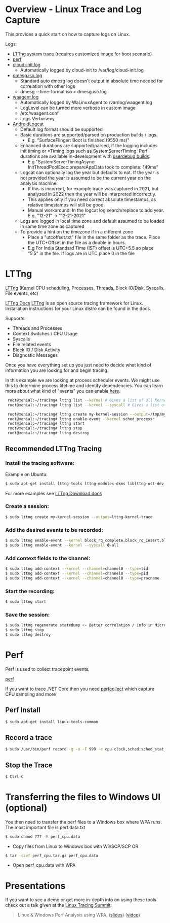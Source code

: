 # Overview - Linux Trace and Log Capture

This provides a quick start on how to capture logs on Linux. 

Logs:

- [LTTng](https://lttng.org) system trace (requires customized image for boot scenario)
- [perf](https://perf.wiki.kernel.org/)
- [cloud-init.log](https://cloud-init.io/)
  - Automatically logged by cloud-init to /var/log/cloud-init.log
- [dmesg.iso.log](https://en.wikipedia.org/wiki/Dmesg)
  - Standard auto dmesg log doesn't output in absolute time needed for correlation with other logs
  - dmesg --time-format iso > dmesg.iso.log
- [waagent.log](https://github.com/Azure/WALinuxAgent)
  - Automatically logged by WaLinuxAgent to /var/log/waagent.log
  - LogLevel can be turned more verbose in custom image
  - /etc/waagent.conf
  - Logs.Verbose=y
- [AndroidLogcat](https://developer.android.com/studio/command-line/logcat)
  - Default log format should be supported
  - Basic durations are supported/parsed on production builds / logs.
    - E.g. "SurfaceFlinger: Boot is finished (9550 ms)"
  - Enhanced durations are supported/parsed, if the logging includes init timing or *Timing logs such as SystemServerTiming. Perf durations are available in-development with [userdebug builds](https://source.android.com/setup/develop/new-device#userdebug-guidelines). 
      - E.g "SystemServerTimingAsync: InitThreadPoolExec:prepareAppData took to complete: 149ms"
  - Logcat can optionally log the year but defaults to not. If the year is not provided the year is assumed to be the current year on the analysis machine.
    - If this is incorrect, for example trace was captured in 2021, but analyzed in 2022 then the year will be interpreted incorrectly. 
    - This applies only if you need correct absolute timestamps, as relative timestamps will still be good.
    - Manual workaround: In the logcat log search/replace to add year. E.g. "12-21" -> "12-21-2021"
  - Logs are logged in local time zone and default assumed to be loaded in same time zone as captured
  - To provide a hint on the timezone if in a different zone
    - Place a "utcoffset.txt" file in the same folder as the trace. Place the UTC+Offset in the file as a double in hours. 
    - E.g For India Standard Time (IST) offset is UTC+5.5 so place "5.5" in the file. If logs are in UTC place 0 in the file

# LTTng
[LTTng](https://lttng.org) (Kernel CPU scheduling, Processes, Threads, Block IO/Disk, Syscalls, File events, etc)

[LTTng Docs](https://lttng.org/docs/v2.10/) [LTTng](https://lttng.org/) is an open source tracing framework for Linux. Installation instructions for your Linux distro can be found in the docs. 

Supports:
- Threads and Processes
- Context Switches / CPU Usage
- Syscalls
- File related events
- Block IO / Disk Activity
- Diagnostic Messages

Once you have everything set up you just need to decide what kind of information you are looking for and begin tracing. 

In this example we are looking at process scheduler events. We might use this to determine process lifetime and identify dependencies. You can learn more about what kind of "events" you can enable [here](https://lttng.org/man/1/lttng-enable-event/v2.8/). 
```bash
 root@xenial:~/tracing# lttng list --kernel # Gives a list of all Kernel events you can trace
 root@xenial:~/tracing# lttng list --kernel --syscall # Gives a list of all traceable Linux system calls

 root@xenial:~/tracing# lttng create my-kernel-session --output=/tmp/my-kernel-trace
 root@xenial:~/tracing# lttng enable-event --kernel sched_process*
 root@xenial:~/tracing# lttng start
 root@xenial:~/tracing# lttng stop
 root@xenial:~/tracing# lttng destroy
```

## Recommended LTTng Tracing 

### Install the tracing software:
Example on Ubuntu:
```bash
$ sudo apt-get install lttng-tools lttng-modules-dkms liblttng-ust-dev
```
For more examples see [LTTng Download docs](https://lttng.org/download/)

### Create a session:
```bash
$ sudo lttng create my-kernel-session --output=lttng-kernel-trace
```

### Add the desired events to be recorded:
```bash
$ sudo lttng enable-event --kernel block_rq_complete,block_rq_insert,block_rq_issue,printk_console,sched_wak*,sched_switch,sched_process_fork,sched_process_exit,sched_process_exec,lttng_statedump*
$ sudo lttng enable-event --kernel --syscall �-all
```

### Add context fields to the channel:
```bash
$ sudo lttng add-context --kernel --channel=channel0 --type=tid
$ sudo lttng add-context --kernel --channel=channel0 --type=pid
$ sudo lttng add-context --kernel --channel=channel0 --type=procname
```

### Start the recording:
```bash
$ sudo lttng start
```

### Save the session:
```bash
$ sudo lttng regenerate statedump <- Better correlation / info in Microsoft-Performance-Tools-Linux
$ sudo lttng stop
$ sudo lttng destroy
```

# Perf
Perf is used to collect tracepoint events.

[perf](https://perf.wiki.kernel.org/)

If you want to trace .NET Core then you need [perfcollect](http://aka.ms/perfcollect) which capture CPU sampling and more

## Perf Install
```bash
$ sudo apt-get install linux-tools-common
```

## Record a trace
```bash
$ sudo /usr/bin/perf record -g -a -F 999 -e cpu-clock,sched:sched_stat_sleep,sched:sched_switch,sched:sched_process_exit -o perf_cpu.data
```

## Stop the Trace
```bash
$ Ctrl-C
```

# Transferring the files to Windows UI (optional)
You then need to transfer the perf files to a Windows box where WPA runs. The most important file is perf.data.txt

```bash
$ sudo chmod 777 -R perf_cpu.data
```

- Copy files from Linux to Windows box with WinSCP/SCP OR 
```bash
$ tar -czvf perf_cpu.tar.gz perf_cpu.data
```

- Open perf_cpu.data with WPA

# Presentations

If you want to see a demo or get more in-depth info on using these tools check out a talk given at the [Linux Tracing Summit](https://www.tracingsummit.org/ts/2019/):
>Linux & Windows Perf Analysis using WPA, ([slides](https://www.tracingsummit.org/ts/2019/files/Tracingsummit2019-wpa-berg-gibeau.pdf)) ([video](https://youtu.be/HUbVaIi-aaw))
